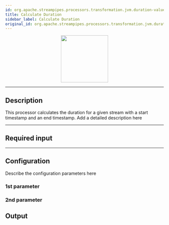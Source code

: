 ```yaml
---
id: org.apache.streampipes.processors.transformation.jvm.duration-value
title: Calculate Duration
sidebar_label: Calculate Duration
original_id: org.apache.streampipes.processors.transformation.jvm.duration-value
---
```


<!--
  ~ Licensed to the Apache Software Foundation (ASF) under one or more
  ~ contributor license agreements.  See the NOTICE file distributed with
  ~ this work for additional information regarding copyright ownership.
  ~ The ASF licenses this file to You under the Apache License, Version 2.0
  ~ (the "License"); you may not use this file except in compliance with
  ~ the License.  You may obtain a copy of the License at
  ~
  ~    http://www.apache.org/licenses/LICENSE-2.0
  ~
  ~ Unless required by applicable law or agreed to in writing, software
  ~ distributed under the License is distributed on an "AS IS" BASIS,
  ~ WITHOUT WARRANTIES OR CONDITIONS OF ANY KIND, either express or implied.
  ~ See the License for the specific language governing permissions and
  ~ limitations under the License.
  ~
  -->



<p align="center"> 
    <img src="/img/pipeline-elements/org.apache.streampipes.processors.transformation.jvm.duration-value/icon.png" width="150px;" class="pe-image-documentation"/>
</p>

***

## Description

This processor calculates the duration for a given stream with a start timestamp and an end timestamp.
Add a detailed description here

***

## Required input


***

## Configuration

Describe the configuration parameters here

### 1st parameter


### 2nd parameter

## Output
